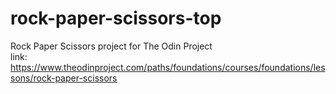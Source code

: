 # rock-paper-scissors-top
Rock Paper Scissors project for The Odin Project\
link: https://www.theodinproject.com/paths/foundations/courses/foundations/lessons/rock-paper-scissors